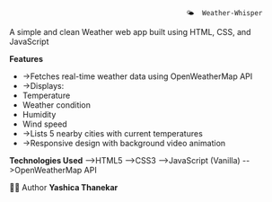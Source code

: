                                                 🌤️  Weather-Whisper
                                                
A simple and clean Weather web app built using HTML, CSS, and JavaScript


**Features**
- ->Fetches real-time weather data using OpenWeatherMap API
- ->Displays:
- Temperature
- Weather condition
- Humidity
- Wind speed
- ->Lists 5 nearby cities with current temperatures
- ->Responsive design with background video animation

**Technologies Used**
-->HTML5
-->CSS3
-->JavaScript (Vanilla)
-->OpenWeatherMap API

👩‍💻 Author
**Yashica Thanekar**
